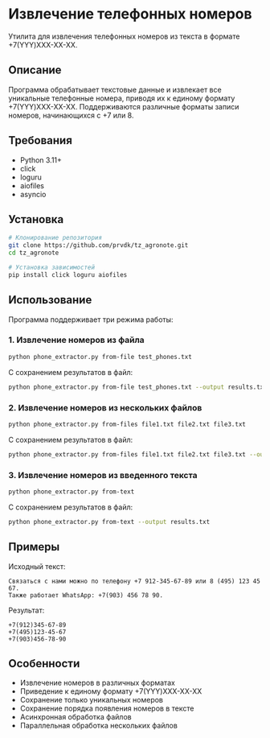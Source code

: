 # Извлечение телефонных номеров

Утилита для извлечения телефонных номеров из текста в формате +7(YYY)XXX-XX-XX.

## Описание

Программа обрабатывает текстовые данные и извлекает все уникальные телефонные номера, приводя их к единому формату +7(YYY)XXX-XX-XX. Поддерживаются различные форматы записи номеров, начинающихся с +7 или 8.

## Требования

- Python 3.11+
- click
- loguru
- aiofiles
- asyncio

## Установка

```bash
# Клонирование репозитория
git clone https://github.com/prvdk/tz_agronote.git
cd tz_agronote

# Установка зависимостей
pip install click loguru aiofiles
```

## Использование

Программа поддерживает три режима работы:

### 1. Извлечение номеров из файла

```bash
python phone_extractor.py from-file test_phones.txt
```

С сохранением результатов в файл:

```bash
python phone_extractor.py from-file test_phones.txt --output results.txt
```

### 2. Извлечение номеров из нескольких файлов

```bash
python phone_extractor.py from-files file1.txt file2.txt file3.txt
```

С сохранением результатов в файл:

```bash
python phone_extractor.py from-files file1.txt file2.txt file3.txt --output results.txt
```

### 3. Извлечение номеров из введенного текста

```bash
python phone_extractor.py from-text
```

С сохранением результатов в файл:

```bash
python phone_extractor.py from-text --output results.txt
```

## Примеры

Исходный текст:
```
Связаться с нами можно по телефону +7 912-345-67-89 или 8 (495) 123 45 67.
Также работает WhatsApp: +7(903) 456 78 90.
```

Результат:
```
+7(912)345-67-89
+7(495)123-45-67
+7(903)456-78-90
```

## Особенности

- Извлечение номеров в различных форматах
- Приведение к единому формату +7(YYY)XXX-XX-XX
- Сохранение только уникальных номеров
- Сохранение порядка появления номеров в тексте
- Асинхронная обработка файлов
- Параллельная обработка нескольких файлов
